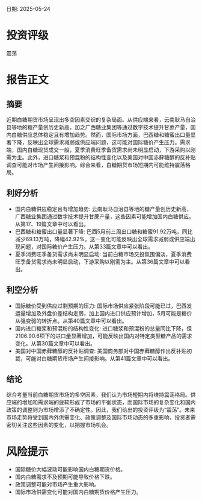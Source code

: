 
日期: 2025-05-24

# 投资评级

震荡

# 报告正文

## 摘要

近期白糖期货市场呈现出多空因素交织的复杂局面。从供应端来看，云南耿马自治县等地的糖产量创历史新高，加之广西糖业集团等通过数字技术提升甘蔗产量，国内白糖供应总体稳定且有增加趋势。然而，国际市场方面，巴西糖和糖蜜出口量显著下降，反映出全球需求减弱或供应端问题，这可能对国际糖价产生压力。需求端，国内白糖现货成交一般，夏季消费旺季备货需求尚未明显启动，下游采购以刚需为主。此外，进口糖浆和预混粉的结构性变化以及美国对中国赤藓糖醇的反补贴调查可能对市场产生间接影响。综合来看，白糖期货市场短期内可能维持震荡格局。

## 利好分析

* 国内白糖供应稳定且有增加趋势: 云南耿马自治县等地的糖产量创历史新高，广西糖业集团通过数字技术提升甘蔗产量，这些因素可能增加国内白糖供应。从第17、19篇文章中可以看出。
* 巴西糖和糖蜜出口量显著下降: 巴西5月前三周出口糖和糖蜜91.92万吨，同比减少69.13万吨，降幅42.92%。这一变化可能反映出全球需求减弱或供应端出现问题，对国际糖价产生压力。从第33篇文章中可以看出。
* 夏季消费旺季备货需求尚未明显启动: 当前白糖市场交投氛围偏淡，夏季消费旺季备货需求尚未明显启动，下游采购以刚需为主。从第36篇文章中可以看出。

## 利空分析

* 国际糖价受到供应过剩预期的压力: 国际市场供应紧张阶段可能已过，巴西发运量增加及外盘价差结构走弱，加上国内进口供应预计增加，5月可能是糖价从强变弱的转折点。从第40篇文章中可以看出。
* 国内进口糖浆和预混粉的结构性变化: 进口糖浆和预混粉的总量同比下降，但2106.90.6项下的进口量显著增加，可能反映出国内对特定类型糖产品的需求变化。从第30篇文章中可以看出。
* 美国对中国赤藓糖醇的反补贴调查: 美国商务部对中国赤藓糖醇作出反补贴初裁，可能对白糖期货市场产生间接影响。从第41篇文章中可以看出。

## 结论

综合考量当前白糖期货市场的多空因素，我们认为市场短期内将维持震荡格局。供应端的增加和需求端的疲软形成了市场的平衡状态，而国际市场的复杂变化和国内政策的调整则为市场增添了不确定性。因此，我们给出的投资评级为“震荡”。未来市场走势将受到国内外供需变化、政策调整及国际市场动态的多重影响，投资者需密切关注这些因素的变化，以把握市场机会。

# 风险提示

* 国际糖价大幅波动可能影响国内白糖期货价格。
* 国内白糖需求不及预期可能导致价格下跌。
* 政策调整可能对市场产生重大影响。
* 国际市场供需变化可能对国内白糖期货价格产生压力。

